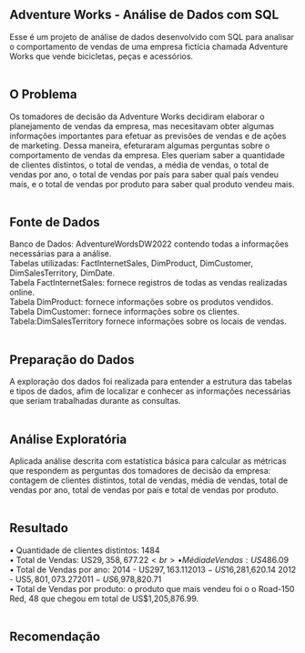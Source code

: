 ## Adventure Works - Análise de Dados com SQL
Esse é um projeto de análise de dados desenvolvido com SQL para analisar o comportamento de vendas de uma empresa fictícia chamada Adventure Works que vende bicicletas, peças e acessórios. 
<br><br>
## O Problema
Os tomadores de decisão da Adventure Works decidiram elaborar o planejamento de vendas da empresa, mas necesitavam obter algumas informações importantes para efetuar as previsões de vendas e de ações de marketing. Dessa maneira, efeturaram algumas perguntas sobre o comportamento de vendas da empresa. Eles queriam saber a quantidade de clientes distintos, o total de vendas, a média de vendas, o total de vendas por ano, o total de vendas por país para saber qual país vendeu mais, e o total de vendas por produto para saber qual produto vendeu mais.
<br><br>
## Fonte de Dados
Banco de Dados: AdventureWordsDW2022 contendo todas a informações necessárias para a análise.
<br> 
Tabelas utilizadas: FactInternetSales, DimProduct, DimCustomer, DimSalesTerritory, DimDate.
<br> 
Tabela FactInternetSales: fornece registros de todas as vendas realizadas online.
<br> 
Tabela DimProduct: fornece informações sobre os produtos vendidos.
<br> 
Tabela DimCustomer: fornece informações sobre os clientes.
<br> 
Tabela:DimSalesTerritory fornece informações sobre os locais de vendas.
<br><br>
## Preparação do Dados
A exploração dos dados foi realizada para entender a estrutura das tabelas e tipos de dados, afim de localizar e conhecer as informações necessárias que seriam trabalhadas durante as consultas. 
<br><br>
## Análise Exploratória
Aplicada análise descrita com estatística básica para calcular as métricas que respondem as perguntas dos tomadores de decisão da empresa: contagem de clientes distintos, total de vendas, média de vendas, total de vendas por ano, total de vendas por país e total de vendas por produto. 
<br><br>
## Resultado 
•	Quantidade de clientes distintos: 1484
<br>
•	Total de Vendas: US$29,358,677.22
<br>
•	Média de Vendas: US$486.09
<br>
•	Total de Vendas por ano: 
2014 - US$297,163.11 
2013 - US$16,281,620.14
2012 - US$5,801,073.27 
2011 - US$6,978,820.71 
<br>
•	Total de Vendas por produto: o produto que mais vendeu foi o o Road-150 Red, 48 que chegou em total de US$1,205,876.99.
<br><br>
## Recomendação 











